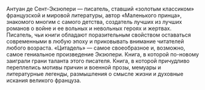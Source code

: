 <!--2016-12-21 21:09:07-->
Антуан де Сент-Экзюпери — писатель, ставший «золотым классиком» французской и мировой литературы, автор «Маленького принца», знакомого многим с самого детства, создатель лучших из лучших романов о войне и ее вольных и невольных героях и жертвах. Писатель, чьи книги обладают поразительным свойством оставаться современными в любую эпоху и приковывать внимание читателей любого возраста.
«Цитадель» — самое своеобразное и, возможно, самое гениальное произведение Экзюпери. Книга, в которой по-новому заиграли грани таланта этого писателя. Книга, в которой причудливо переплелись мотивы причин и военной прозы, мемуары и литературные легенды, размышления о смысле жизни и духовные искания великого француза.